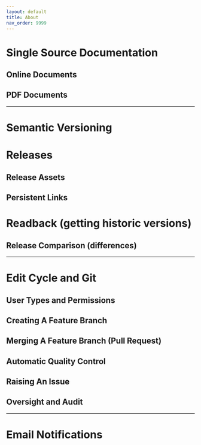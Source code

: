 ```yaml
---
layout: default
title: About
nav_order: 9999
---
```


# Single Source Documentation

## Online Documents 

## PDF Documents 


* * * 


# Semantic Versioning 

# Releases

## Release Assets

## Persistent Links

# Readback (getting historic versions)

## Release Comparison (differences)


* * * 


# Edit Cycle and Git

## User Types and Permissions

## Creating A Feature Branch 

## Merging A Feature Branch (Pull Request)

## Automatic Quality Control 

## Raising An Issue

## Oversight and Audit


* * * 


# Email Notifications 
